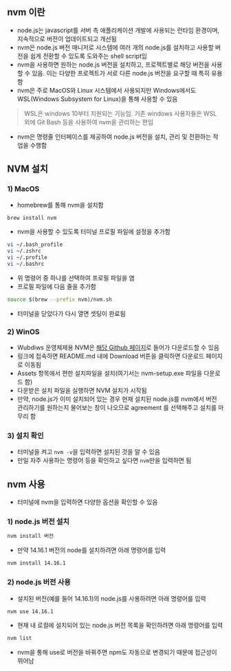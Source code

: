 ## nvm 이란
- node.js는 javascript를 서버 측 애플리케이션 개발에 사용되는 런타임 환경이며, 지속적으로 버전이 업데이트되고 개선됨
- nvm은 node.js 버전 매니저로 시스템에 여러 개의 node.js를 설치하고 사용할 버전을 쉽게 전환할 수 있도록 도와주는 shell script임
- nvm을 사용하면 원하는 node.js 버전을 설치하고, 프로젝트별로 해당 버전을 사용할 수 있음. 이는 다양한 프로젝트가 서로 다른 node.js 버전을 요구할 때 특히 유용함
- nvm은 주로 MacOS와 Linux 시스템에서 사용되지만 Windows에서도 WSL(Windows Subsystem for Linux)을 통해 사용할 수 있음

> WSL은 windows 10부터 지원되는 기능임. 기존 windows 사용자들은 WSL 외에 Git Bash 등을 사용하여 nvm을 관리하는 편임

- nvm은 명령줄 인터페이스를 제공하여 node.js 버전을 설치, 관리 및 전환하는 작업을 수행함

## NVM 설치
### 1) MacOS
- homebrew를 통해 nvm을 설치함
```bash
brew install nvm
```

- nvm을 사용할 수 있도록 터미널 프로필 파일에 설정을 추가함
```bash
vi ~/.bash_profile
vi ~/.zshrc
vi ~/.profile
vi ~/.bashrc
```

- 위 명령어 중 하나를 선택하여 프로필 파일을 염
- 프로필 파일에 다음 줄을 추가함
```bash
source $(brew --prefix nvm)/nvm.sh
```

- 터미널을 닫았다가 다시 열면 셋팅이 완료됨

### 2) WinOS
- Wubdiws 운영체제용 NVM은 [해당 Github 페이지](https://github.com/coreybutler/nvm-windows)로 들어가 다운로드할 수 있음
- 링크에 접속하면 README.md 내에 Download 버튼을 클릭하면 다운로드 페이지로 이동됨
- Assets 항목에서 편한 설치파일을 설치(여기서는 nvm-setup.exe 파일을 다운로드 함)
- 다운받은 설치 파일을 실행하면 NVM 설치가 시작됨
- 만약, node.js가 이미 설치되어 있는 경우 현재 설치된 node.js를 nvm에서 버전 관리하기를 원하는지 물어보는 창이 나오므로 agreement 를 선택해주고 설치를 마무리 함

### 3) 설치 확인
- 터미널을 켜고 `nvm -v`을 입력하면 설치된 것을 알 수 있음
- 만일 자주 사용하는 명령어 등을 확인하고 싶다면 `nvm`만을 입력하면 됨
 

## nvm 사용
- 터미널에 nvm을 입력하면 다양한 옵션을 확인할 수 있음

### 1) node.js 버전 설치
```bash
nvm install 버전
```

- 만약 14.16.1 버전의 node를 설치하려면 아래 명령어를 입력
```bash
nvm install 14.16.1
```

### 2) node.js 버전 사용
- 설치된 버전(예를 들어 14.16.1)의 node.js를 사용하려면 아래 명령어를 입력
```bash
nvm use 14.16.1
```

- 현재 내 로컬에 설치되어 있는 node.js 버전 목록을 확인하려면 아래 명령어를 입력
```bash
nvm list
```

- nvm을 통해 use로 버전을 바꿔주면 npm도 자동으로 변경되기 때문에 접근성이 뛰어남